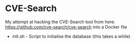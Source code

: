 CVE-Search
==========

My attempt at hacking the CVE-Search tool from here: https://github.com/cve-search/cve-search
into a Docker file

 * init.sh - Script to initialise the database (this takes a while)

